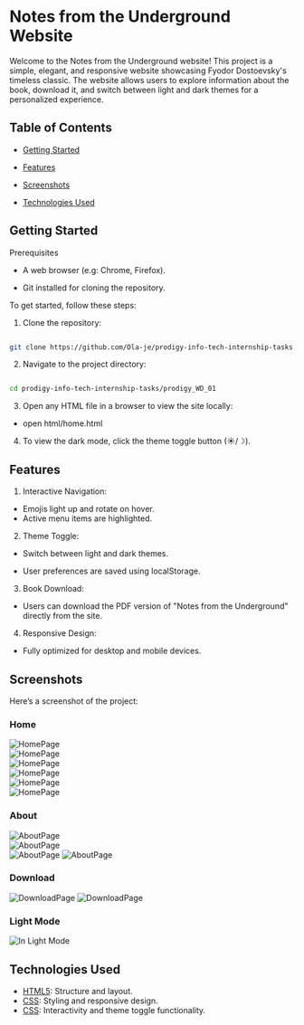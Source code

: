 # Notes from the Underground Website

Welcome to the Notes from the Underground website! This project is a simple, elegant, and responsive website showcasing Fyodor Dostoevsky's timeless classic. 
The website allows users to explore information about the book, download it, and switch between light and dark themes for a personalized experience.

## Table of Contents

- [Getting Started](#getting-started)

- [Features](#Features)

- [Screenshots](#Screenshots)

- [Technologies Used](#Technologies-Used)



## Getting Started   

Prerequisites

- A web browser (e.g: Chrome, Firefox).

- Git installed for cloning the repository.

To get started, follow these steps:  

1. Clone the repository:
``` bash

git clone https://github.com/Ola-je/prodigy-info-tech-internship-tasks.git
```

2. Navigate to the project directory:
``` bash

cd prodigy-info-tech-internship-tasks/prodigy_WD_01
```

3. Open any HTML file in a browser to view the site locally:

- open html/home.html

4. To view the dark mode, click the theme toggle button (☀/☽).



## Features
1. Interactive Navigation:
- Emojis light up and rotate on hover.
- Active menu items are highlighted.

2. Theme Toggle:

- Switch between light and dark themes.

- User preferences are saved using localStorage.

3. Book Download:

- Users can download the PDF version of "Notes from the Underground" directly from the site.

4. Responsive Design:
- Fully optimized for desktop and mobile devices.


## Screenshots

Here’s a screenshot of the project:

### Home
![HomePage](https://github.com/Ola-je/prodigy-info-tech-internship-tasks/blob/6ae2ee2119b04e1c74924d03597961e373b6171d/prodigy_WD_01/screenshots/Screenshot%202024-12-11%20034007.png)   
![HomePage](https://github.com/Ola-je/prodigy-info-tech-internship-tasks/blob/6ae2ee2119b04e1c74924d03597961e373b6171d/prodigy_WD_01/screenshots/Screenshot%202024-12-11%20034033.png)    
![HomePage](https://github.com/Ola-je/prodigy-info-tech-internship-tasks/blob/6ae2ee2119b04e1c74924d03597961e373b6171d/prodigy_WD_01/screenshots/Screenshot%202024-12-11%20034053.png)   
![HomePage](https://github.com/Ola-je/prodigy-info-tech-internship-tasks/blob/6ae2ee2119b04e1c74924d03597961e373b6171d/prodigy_WD_01/screenshots/Screenshot%202024-12-11%20034146.png)   
![HomePage](https://github.com/Ola-je/prodigy-info-tech-internship-tasks/blob/6ae2ee2119b04e1c74924d03597961e373b6171d/prodigy_WD_01/screenshots/Screenshot%202024-12-11%20034236.png)   
![HomePage](https://github.com/Ola-je/prodigy-info-tech-internship-tasks/blob/6ae2ee2119b04e1c74924d03597961e373b6171d/prodigy_WD_01/screenshots/Screenshot%202024-12-11%20034336.png)   

### About
![AboutPage](https://github.com/Ola-je/prodigy-info-tech-internship-tasks/blob/6ae2ee2119b04e1c74924d03597961e373b6171d/prodigy_WD_01/screenshots/Screenshot%202024-12-11%20034425.png)   
![AboutPage](https://github.com/Ola-je/prodigy-info-tech-internship-tasks/blob/6ae2ee2119b04e1c74924d03597961e373b6171d/prodigy_WD_01/screenshots/Screenshot%202024-12-11%20034441.png)   
![AboutPage](https://github.com/Ola-je/prodigy-info-tech-internship-tasks/blob/6ae2ee2119b04e1c74924d03597961e373b6171d/prodigy_WD_01/screenshots/Screenshot%202024-12-11%20034503.png)
![AboutPage](https://github.com/Ola-je/prodigy-info-tech-internship-tasks/blob/6ae2ee2119b04e1c74924d03597961e373b6171d/prodigy_WD_01/screenshots/Screenshot%202024-12-11%20034528.png)

### Download
![DownloadPage](https://github.com/Ola-je/prodigy-info-tech-internship-tasks/blob/6ae2ee2119b04e1c74924d03597961e373b6171d/prodigy_WD_01/screenshots/Screenshot%202024-12-11%20034557.png)
![DownloadPage](https://github.com/Ola-je/prodigy-info-tech-internship-tasks/blob/6ae2ee2119b04e1c74924d03597961e373b6171d/prodigy_WD_01/screenshots/Screenshot%202024-12-11%20034616.png)

### Light Mode  
![In Light Mode](https://github.com/Ola-je/prodigy-info-tech-internship-tasks/blob/6ae2ee2119b04e1c74924d03597961e373b6171d/prodigy_WD_01/screenshots/Screenshot%202024-12-11%20034704.png)


## Technologies Used
- [HTML5](https://developer.mozilla.org/en-US/docs/Glossary/HTML5): Structure and layout.
- [CSS](https://developer.mozilla.org/en-US/docs/Web/CSS): Styling and responsive design.
- [CSS](https://developer.mozilla.org/en-US/docs/Web/JavaScript): Interactivity and theme toggle functionality.

  
